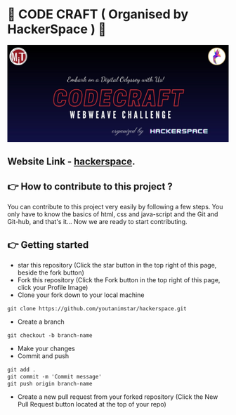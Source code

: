 # :partying_face: **CODE CRAFT** ( Organised by HackerSpace ) :partying_face:
![Logo](https://github.com/youtanimstar/hackerspace/blob/main/public/banner.jpeg)

## Website Link - [hackerspace](https://codecraft-hackerspace.netlify.app/).



## :point_right: How to contribute to this project ?
You can contribute to this project very easily by following a few steps. You only have to know the basics of html, css and java-script and the Git and Git-hub, and that's it... Now we are ready to start contributing.
## :point_right: Getting started

- star this repository (Click the star button in the top right of this page, beside the fork button)
- Fork this repository (Click the Fork button in the top right of this page, click your Profile Image)
- Clone your fork down to your local machine
```
git clone https://github.com/youtanimstar/hackerspace.git
```
- Create a branch
```
git checkout -b branch-name
```
- Make your changes 
- Commit and push
```
git add .
git commit -m 'Commit message'
git push origin branch-name
```
- Create a new pull request from your forked repository (Click the New Pull Request button located at the top of your repo)

